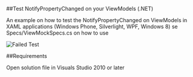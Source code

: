 ##Test NotifyPropertyChanged on your ViewModels (.NET)

An example on how to test the NotifyPropertyChanged on ViewModels in XAML applications (Windows Phone, Silverlight, WPF, Windows 8)
se Specs/ViewMockSpecs.cs on how to use

![Failed Test](http://i.imgur.com/lDDuW.png)

##Requirements

Open solution file in Visuals Studio 2010 or later

